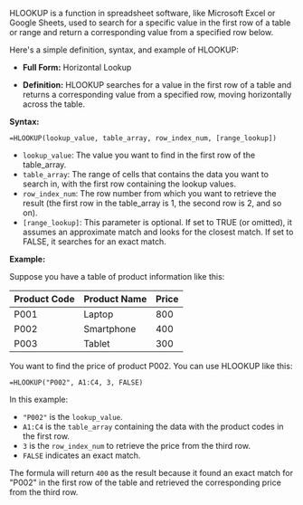 HLOOKUP is a function in spreadsheet software, like Microsoft Excel or Google Sheets, used to search for a specific value in the first row of a table or range and return a corresponding value from a specified row below.

Here's a simple definition, syntax, and example of HLOOKUP:

- **Full Form:** Horizontal Lookup

- **Definition:** HLOOKUP searches for a value in the first row of a table and returns a corresponding value from a specified row, moving horizontally across the table.

**Syntax:**

```
=HLOOKUP(lookup_value, table_array, row_index_num, [range_lookup])
```

- `lookup_value`: The value you want to find in the first row of the table_array.
- `table_array`: The range of cells that contains the data you want to search in, with the first row containing the lookup values.
- `row_index_num`: The row number from which you want to retrieve the result (the first row in the table_array is 1, the second row is 2, and so on).
- `[range_lookup]`: This parameter is optional. If set to TRUE (or omitted), it assumes an approximate match and looks for the closest match. If set to FALSE, it searches for an exact match.

**Example:**

Suppose you have a table of product information like this:

| Product Code | Product Name | Price |
|--------------|--------------|-------|
| P001         | Laptop       | 800   |
| P002         | Smartphone   | 400   |
| P003         | Tablet       | 300   |

You want to find the price of product P002. You can use HLOOKUP like this:

```
=HLOOKUP("P002", A1:C4, 3, FALSE)
```

In this example:
- `"P002"` is the `lookup_value`.
- `A1:C4` is the `table_array` containing the data with the product codes in the first row.
- `3` is the `row_index_num` to retrieve the price from the third row.
- `FALSE` indicates an exact match.

The formula will return `400` as the result because it found an exact match for "P002" in the first row of the table and retrieved the corresponding price from the third row.